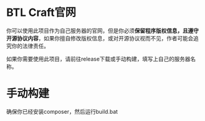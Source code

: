 # BTL Craft官网

你可以使用此项目作为自己服务器的官网，但是你必须**保留程序版权信息，且遵守开源协议内容**，如果你擅自修改版权信息，或对开源协议视而不见，作者可能会追究你的法律责任。

如果你需要使用此项目，请前往release下载或手动构建，填写上自己的服务器名称。

# 手动构建
确保你已经安装composer，然后运行build.bat
  
